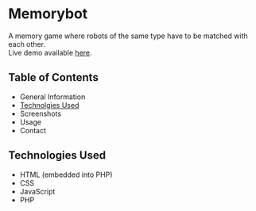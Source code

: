 # Memorybot
A memory game where robots of the same type have to be matched with each other.\
Live demo available [here](https://memorybot-av01.herokuapp.com/).

## Table of Contents
- General Information
- [Technolgies Used](../technologies-used)
- Screenshots
- Usage
- Contact

## Technologies Used
- HTML (embedded into PHP)
- CSS
- JavaScript
- PHP
